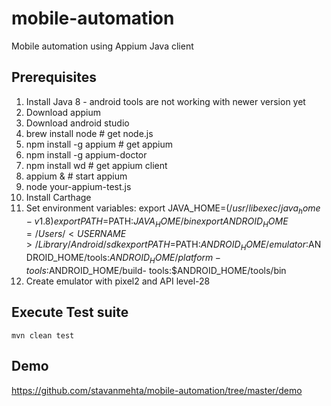 # mobile-automation
Mobile automation using Appium Java client

## Prerequisites
1. Install Java 8 - android tools are not working with newer version yet
2. Download appium
3. Download android studio
4. brew install node      # get node.js
5. npm install -g appium  # get appium
6. npm install -g appium-doctor
7. npm install wd         # get appium client
8. appium &               # start appium
9. node your-appium-test.js
10. Install Carthage
11. Set environment variables:
  export JAVA_HOME=$(/usr/libexec/java_home -v 1.8)
  export PATH=$PATH:$JAVA_HOME/bin
  export ANDROID_HOME=/Users/<USERNAME>/Library/Android/sdk
  export PATH=$PATH:$ANDROID_HOME/emulator:$ANDROID_HOME/tools:$ANDROID_HOME/platform-tools:$ANDROID_HOME/build-   tools:$ANDROID_HOME/tools/bin
12. Create emulator with pixel2 and API level-28
  
  
## Execute Test suite
`mvn clean test`

## Demo
https://github.com/stavanmehta/mobile-automation/tree/master/demo
